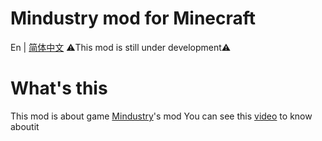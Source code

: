 # Mindustry mod for Minecraft
En | [简体中文](README-zh_cn.MD)
⚠️This mod is still under development⚠️
# What's this
This mod is about game [Mindustry](https://github.com/Anuken/Mindustry)'s mod
You can see this [video](https://b23.tv/rnAnPnZ) to know aboutit
